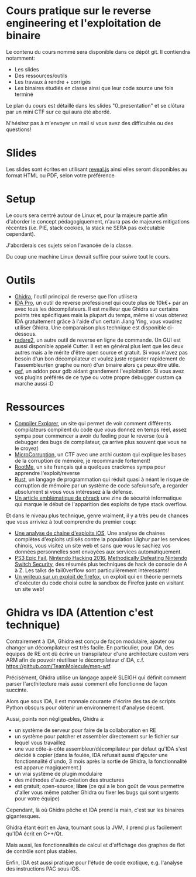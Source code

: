 Cours pratique sur le reverse engineering et l'exploitation de binaire
=====

Le contenu du cours nommé sera disponible dans ce dépôt git. Il contiendra
notamment:

 * Les slides
 * Des ressources/outils
 * Les travaux à rendre + corrigés 
 * Les binaires étudiés en classe ainsi que leur code source une fois terminé

Le plan du cours est détaillé dans les slides "0\_presentation" et se clôtura
par un mini CTF sur ce qui aura été abordé.

N'hésitez pas à m'envoyer un mail si vous avez des difficultés ou des
questions!

# Slides

Les slides sont écrites en utilisant [reveal.js](https://github.com/hakimel/reveal.js) 
ainsi elles seront disponibles au format HTML ou PDF, selon votre préférence

# Setup

Le cours sera centré autour de Linux et, pour la majeure partie afin d'aborder
le concept pédagogiquement, n'aura pas de majeures mitigations récentes (i.e. PIE, stack
cookies, la stack ne SERA pas exécutable cependant).

J'aborderais ces sujets selon l'avancée de la classe.

Du coup une machine Linux devrait suffire pour suivre tout le cours.

# Outils

* [Ghidra](https://ghidra-sre.org/), l'outil principal de reverse que l'on
  utilisera
* [IDA Pro](https://www.hex-rays.com/), un outil de reverse professionel qui
  coute plus de 10k€+ par an avec tous les décompilateurs. Il est meilleur que
  Ghidra sur certains points très spécifiques mais la plupart du temps, même
  si vous obtenez IDA gratuitement grâce à l'aide d'un certain Jiang Ying, vous
  voudrez utiliser Ghidra. Une comparaison plus technique est disponible
  ci-dessous.
* [radare2](https://github.com/radareorg/radare2), un autre outil de reverse en
  ligne de commande. Un GUI est aussi disponible appelé Cutter. Il
  est en général plus lent que les deux autres mais a le mérite d'être open
  source et gratuit. Si vous n'avez pas besoin d'un bon décompilateur et voulez
  juste regarder rapidement de l'assembleur(en graphe ou non) d'un binaire alors
  ça peux être utile. 
* [gef](https://github.com/hugsy/gef), un addon pour gdb aidant
  grandement l'exploitation. Si vous avez vos plugins préférés de ce type ou
  votre propre debugger custom ça marche aussi :D


# Ressources

* [Compiler Explorer](https://godbolt.org/), un site qui permet de voir comment différents
  compilateurs compilent du code que vous donnez en temps réel, assez sympa pour
  commencer a avoir du feeling pour le reverse (ou à debugger des bugs de
  compilateur, ça arrive plus souvent que vous ne le croyez)
* [MicroCorruption](https://microcorruption.com/login), un CTF avec une archi
  custom qui explique les bases de la corruption de mémoire, je recommande
  fortement!
* [RootMe](https://www.root-me.org/), un site français qui a quelques crackmes
  sympa pour apprendre l'exploit/reverse
* [Rust](https://rust-lang.org/), un langage de programmation qui réduit quasi à
  néant le risque de corruption de mémoire par un système de code safe/unsafe, a
  regarder absolument si vous vous intéressez à la défense.
* [Un article emblématique de phrack](http://www.phrack.org/issues/49/14.html)
  une zine de sécurité informatique qui marque le début de l'apparition des
  exploits de type stack overflow.


Et dans le niveau plus technique, genre vraiment, il y a très peu de chances que
vous arriviez à tout comprendre du premier coup:

* [Une analyse de chaine d'exploits iOS](https://googleprojectzero.blogspot.com/2019/08/a-very-deep-dive-into-ios-exploit.html), 
  Une analyse de chaines complètes d'exploits utilisés contre la population
  Uighur par les services chinois, vous visitez un site web et sans que vous le
  sachiez vos données personnelles sont envoyées aux services automatiquement. 
* [PS3 Epic Fail](https://www.youtube.com/watch?v=5E0DkoQjCmI), 
  [Nintendo Hacking 2016](https://www.youtube.com/watch?v=8C5cn_Qj0G8), 
  [Methodically Defeating Nintendo Switch Security](https://arxiv.org/abs/1905.07643), 
  des résumés plus techniques de hack de console de A à Z. Les talks de
  fail0verflow sont particulièrement intéressants!
* [Un writeup sur un exploit de firefox](https://phoenhex.re/2017-06-21/firefox-structuredclone-refleak),
  un exploit qui en théorie permets d'exécuter du code choisi outre la sandbox
  de Firefox juste en visitant un site web!

# Ghidra vs IDA (Attention c'est technique)

Contrairement à IDA, Ghidra est conçu de façon modulaire, ajouter ou changer un décompilateur est très facile.
En particulier, pour IDA, des équipes de RE ont dû écrire un transpilateur d'une architecture custom vers ARM
afin de pouvoir réutiliser le décompilateur d'IDA, c.f. <https://github.com/TeamMolecule/mep-wtf>.

Précisément, Ghidra utilise un langage appelé SLEIGH qui définit comment parser l'arcthitecture
mais aussi comment elle fonctionne de façon succinte.

Alors que sous IDA, il est monnaie courante d'écrire des tas de scripts Python obscurs pour obtenir
un environnement d'analyse décent.

Aussi, points non négligeables, Ghidra a:

* un système de serveur pour faire de la collaboration en RE
* un système pour patcher et assembler directement sur le fichier sur lequel vous travaillez
* une vue côte-à-côte assembleur/décompilateur par défaut qu'IDA s'est décidé à copier (dans la foulée, IDA refusait aussi d'ajouter une fonctionnalité d'undo, 3 mois après la sortie de Ghidra, la fonctionnalité est apparue magiquement.)
* un vrai système de plugin modulaire
* des méthodes d'auto-création des structures
* est gratuit; open-source; **libre** (ce qui a le bon goût de vous permettre d'aller vous même patcher Ghidra ou fixer les bugs qui sont urgents pour votre équipe)

Cependant, là où Ghidra pêche et IDA prend la main, c'est sur les binaires gigantesques.

Ghidra étant écrit en Java, tournant sous la JVM, il prend plus facilement qu'IDA écrit en C++/Qt.

Mais aussi, les fonctionnalités de calcul et d'affichage des graphes de flot de contrôle sont plus stables.

Enfin, IDA est aussi pratique pour l'étude de code exotique, e.g. l'analyse des instructions PAC sous iOS.

